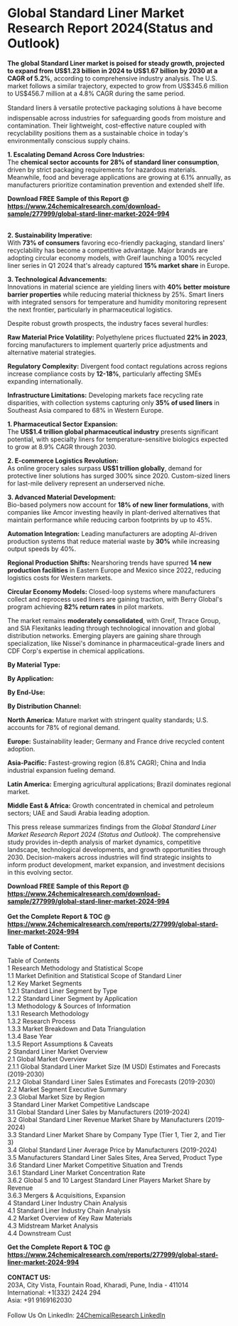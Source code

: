 <h1>Global Standard Liner Market Research Report 2024(Status and Outlook)</h1><p><strong>The global Standard Liner market is poised for steady growth, projected to expand from US$1.23 billion in 2024 to US$1.67 billion by 2030 at a CAGR of 5.2%</strong>, according to comprehensive industry analysis. The U.S. market follows a similar trajectory, expected to grow from US$345.6 million to US$456.7 million at a 4.8% CAGR during the same period.</p><p>Standard liners â versatile protective packaging solutions â have become indispensable across industries for safeguarding goods from moisture and contamination. Their lightweight, cost-effective nature coupled with recyclability positions them as a sustainable choice in today's environmentally conscious supply chains.</p><p><strong>1. Escalating Demand Across Core Industries:</strong><br>
The <strong>chemical sector accounts for 28% of standard liner consumption</strong>, driven by strict packaging requirements for hazardous materials. Meanwhile, food and beverage applications are growing at 6.1% annually, as manufacturers prioritize contamination prevention and extended shelf life.</p><div><b>Download FREE Sample of this Report @ 
            <a href="https://www.24chemicalresearch.com/download-sample/277999/global-stard-liner-market-2024-994">
            https://www.24chemicalresearch.com/download-sample/277999/global-stard-liner-market-2024-994</a></b></div><br><p><strong>2. Sustainability Imperative:</strong><br>
With <strong>73% of consumers</strong> favoring eco-friendly packaging, standard liners' recyclability has become a competitive advantage. Major brands are adopting circular economy models, with Greif launching a 100% recycled liner series in Q1 2024 that's already captured <strong>15% market share</strong> in Europe.</p><p><strong>3. Technological Advancements:</strong><br>
Innovations in material science are yielding liners with <strong>40% better moisture barrier properties</strong> while reducing material thickness by 25%. Smart liners with integrated sensors for temperature and humidity monitoring represent the next frontier, particularly in pharmaceutical logistics.</p><p>Despite robust growth prospects, the industry faces several hurdles:</p><p><strong>Raw Material Price Volatility:</strong> Polyethylene prices fluctuated <strong>22% in 2023</strong>, forcing manufacturers to implement quarterly price adjustments and alternative material strategies.</p><p><strong>Regulatory Complexity:</strong> Divergent food contact regulations across regions increase compliance costs by <strong>12-18%</strong>, particularly affecting SMEs expanding internationally.</p><p><strong>Infrastructure Limitations:</strong> Developing markets face recycling rate disparities, with collection systems capturing only <strong>35% of used liners</strong> in Southeast Asia compared to 68% in Western Europe.</p><p><strong>1. Pharmaceutical Sector Expansion:</strong><br>
The <strong>US$1.4 trillion global pharmaceutical industry</strong> presents significant potential, with specialty liners for temperature-sensitive biologics expected to grow at 8.9% CAGR through 2030.</p><p><strong>2. E-commerce Logistics Revolution:</strong><br>
As online grocery sales surpass <strong>US$1 trillion globally</strong>, demand for protective liner solutions has surged 300% since 2020. Custom-sized liners for last-mile delivery represent an underserved niche.</p><p><strong>3. Advanced Material Development:</strong><br>
Bio-based polymers now account for <strong>18% of new liner formulations</strong>, with companies like Amcor investing heavily in plant-derived alternatives that maintain performance while reducing carbon footprints by up to 45%.</p><p><strong>Automation Integration:</strong> Leading manufacturers are adopting AI-driven production systems that reduce material waste by <strong>30%</strong> while increasing output speeds by 40%.</p><p><strong>Regional Production Shifts:</strong> Nearshoring trends have spurred <strong>14 new production facilities</strong> in Eastern Europe and Mexico since 2022, reducing logistics costs for Western markets.</p><p><strong>Circular Economy Models:</strong> Closed-loop systems where manufacturers collect and reprocess used liners are gaining traction, with Berry Global's program achieving <strong>82% return rates</strong> in pilot markets.</p><p>The market remains <strong>moderately consolidated</strong>, with Greif, Thrace Group, and SIA Flexitanks leading through technological innovation and global distribution networks. Emerging players are gaining share through specialization, like Nissei's dominance in pharmaceutical-grade liners and CDF Corp's expertise in chemical applications.</p><p><strong>By Material Type:</strong></p><p><strong>By Application:</strong></p><p><strong>By End-Use:</strong></p><p><strong>By Distribution Channel:</strong></p><p><strong>North America:</strong> Mature market with stringent quality standards; U.S. accounts for 78% of regional demand.</p><p><strong>Europe:</strong> Sustainability leader; Germany and France drive recycled content adoption.</p><p><strong>Asia-Pacific:</strong> Fastest-growing region (6.8% CAGR); China and India industrial expansion fueling demand.</p><p><strong>Latin America:</strong> Emerging agricultural applications; Brazil dominates regional market.</p><p><strong>Middle East &amp; Africa:</strong> Growth concentrated in chemical and petroleum sectors; UAE and Saudi Arabia leading adoption.</p><p>This press release summarizes findings from the <em>Global Standard Liner Market Research Report 2024 (Status and Outlook)</em>. The comprehensive study provides in-depth analysis of market dynamics, competitive landscape, technological developments, and growth opportunities through 2030. Decision-makers across industries will find strategic insights to inform product development, market expansion, and investment decisions in this evolving sector.</p><div><b>Download FREE Sample of this Report @ 
            <a href="https://www.24chemicalresearch.com/download-sample/277999/global-stard-liner-market-2024-994">
            https://www.24chemicalresearch.com/download-sample/277999/global-stard-liner-market-2024-994</a></b></div><br><div><b>Get the Complete Report & TOC @ 
            <a href="https://www.24chemicalresearch.com/reports/277999/global-stard-liner-market-2024-994">
            https://www.24chemicalresearch.com/reports/277999/global-stard-liner-market-2024-994</a></b></div><br>
            <b>Table of Content:</b><p>Table of Contents<br />
1 Research Methodology and Statistical Scope<br />
1.1 Market Definition and Statistical Scope of Standard Liner<br />
1.2 Key Market Segments<br />
1.2.1 Standard Liner Segment by Type<br />
1.2.2 Standard Liner Segment by Application<br />
1.3 Methodology & Sources of Information<br />
1.3.1 Research Methodology<br />
1.3.2 Research Process<br />
1.3.3 Market Breakdown and Data Triangulation<br />
1.3.4 Base Year<br />
1.3.5 Report Assumptions & Caveats<br />
2 Standard Liner Market Overview<br />
2.1 Global Market Overview<br />
2.1.1 Global Standard Liner Market Size (M USD) Estimates and Forecasts (2019-2030)<br />
2.1.2 Global Standard Liner Sales Estimates and Forecasts (2019-2030)<br />
2.2 Market Segment Executive Summary<br />
2.3 Global Market Size by Region<br />
3 Standard Liner Market Competitive Landscape<br />
3.1 Global Standard Liner Sales by Manufacturers (2019-2024)<br />
3.2 Global Standard Liner Revenue Market Share by Manufacturers (2019-2024)<br />
3.3 Standard Liner Market Share by Company Type (Tier 1, Tier 2, and Tier 3)<br />
3.4 Global Standard Liner Average Price by Manufacturers (2019-2024)<br />
3.5 Manufacturers Standard Liner Sales Sites, Area Served, Product Type<br />
3.6 Standard Liner Market Competitive Situation and Trends<br />
3.6.1 Standard Liner Market Concentration Rate<br />
3.6.2 Global 5 and 10 Largest Standard Liner Players Market Share by Revenue<br />
3.6.3 Mergers & Acquisitions, Expansion<br />
4 Standard Liner Industry Chain Analysis<br />
4.1 Standard Liner Industry Chain Analysis<br />
4.2 Market Overview of Key Raw Materials<br />
4.3 Midstream Market Analysis<br />
4.4 Downstream Cust</p><div><b>Get the Complete Report & TOC @ 
            <a href="https://www.24chemicalresearch.com/reports/277999/global-stard-liner-market-2024-994">
            https://www.24chemicalresearch.com/reports/277999/global-stard-liner-market-2024-994</a></b></div><br><b>CONTACT US:</b><br>
            203A, City Vista, Fountain Road, Kharadi, Pune, India - 411014<br>
            International: +1(332) 2424 294<br>
            Asia: +91 9169162030 <br><br>
            Follow Us On LinkedIn: <a href="https://www.linkedin.com/company/24chemicalresearch/">24ChemicalResearch LinkedIn</a>